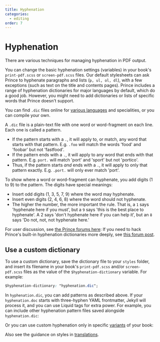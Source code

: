 ```yaml
---
title: Hyphenation
categories:
  - editing
order: 7
---
```


# Hyphenation

There are various techniques for managing hyphenation in PDF output.

You can change the basic hyphenation settings \(variables\) in your book's `print-pdf.scss` or `screen-pdf.scss` files. Our default stylesheets can ask Prince to hyphenate paragraphs and lists \(`p, ul, ol, dl`\), with a few exceptions \(such as text on the title and contents pages\). Prince includes a range of hyphenation dictionaries for major languages by default, which do a good job. However, you might need to add dictionaries or lists of specific words that Prince doesn't support.

You can find `.dic` files online for [various languages](http://www.ctan.org/tex-archive/language/hyph-utf8/tex/generic/hyph-utf8/patterns/txt) and specialities, or you can compile your own.

A `.dic` file is a plain-text file with one word or word-fragment on each line. Each one is called a pattern.

* If the pattern starts with a `.`, it will apply to, or match, any word that starts with that pattern. E.g. `.foo` will match the words 'food' and 'foobar' but not 'fastfood'.
* If the pattern ends with a `.`, it will apply to any word that ends with that pattern. E.g. `port.` will match 'port' and 'sport' but not 'portico'.
* Thus, if the pattern starts _and_ ends with a `.`, it will apply to only that pattern exactly. E.g. `.port.` will only ever match 'port'.

To show where a word or word-fragment can hyphenate, you add digits \(1 to 9\) to the pattern. The digits have special meanings:

* Insert odd digits \(1, 3, 5, 7, 9\) where the word may hyphenate.
* Insert even digits \(2, 4, 6, 8\) where the word should not hyphenate.
* The higher the number, the more important the rule. That is, a `1` says 'hyphenate here if you must', but a `9` says 'this is the best place to hyphenate'. A 2 says 'don't hyphenate here if you can help it', but an `8` says 'Do not, not, not hyphenate here.'

For user discussion, see [the Prince forums here](http://www.princexml.com/forum/topic/542/prince-hyphenate-patterns-none-url-patterns-url): If you need to hack Prince's built-in hyphenation dictionaries more deeply, see [this forum post](http://www.princexml.com/forum/topic/1474/prince-and-hyphenation).

## Use a custom dictionary

To use a custom dictionary, save the dictionary file to your `styles` folder, and insert its filename in your book's `print-pdf.scss` and/or `screen-pdf.scss` files as the value of the `$hyphenation-dictionary` variable. For example:

```css
$hyphenation-dictionary: "hyphenation.dic";
```

In `hyphenation.dic`, you can add patterns as described above. If your `hyphenation.doc` starts with three-hyphen YAML frontmatter, Jekyll will process it, and you can use Liquid tags for extra power. For example, you can include other hyphenation pattern files saved alongside `hyphenation.dic`:

Or you can use custom hyphenation only in specific [variants](https://github.com/UR-DataScience/electric-book/tree/2a308e4940331c0bffb0ddf1cef032daccf6dc4f/_docs/setup/variants.html) of your book:

Also see the guidance on styles in [translations](https://github.com/UR-DataScience/electric-book/tree/2a308e4940331c0bffb0ddf1cef032daccf6dc4f/_docs/setup/translations.html).

